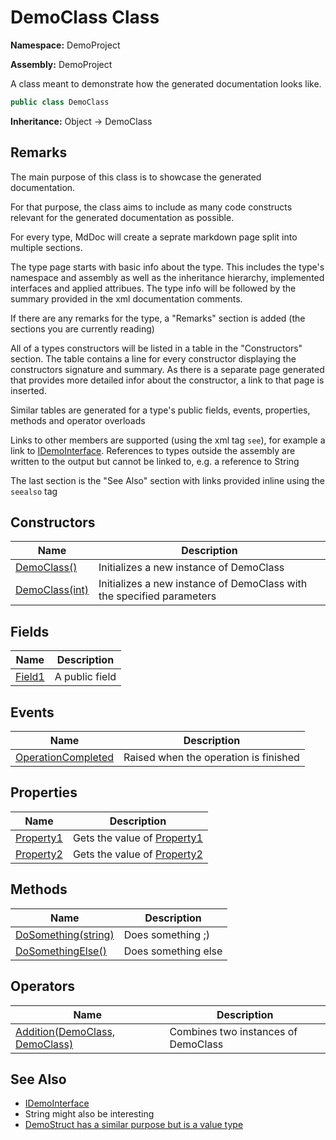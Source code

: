 # DemoClass Class

**Namespace:** DemoProject

**Assembly:** DemoProject

A class meant to demonstrate how the generated documentation looks like.

```csharp
public class DemoClass
```

**Inheritance:** Object → DemoClass

## Remarks

The main purpose of this class is to showcase the generated documentation.

For that purpose, the class aims to include as many code constructs relevant for the generated documentation as possible.

For every type, MdDoc will create a seprate markdown page split into multiple sections.

The type page starts with basic info about the type. This includes the type's namespace and assembly as well as the inheritance hierarchy, implemented interfaces and applied attribues. The type info will be followed by the summary provided in the xml documentation comments.

If there are any remarks for the type, a "Remarks" section is added (the sections you are currently reading)

All of a types constructors will be listed in a table in the "Constructors" section. The table contains a line for every constructor displaying the constructors signature and summary. As there is a separate page generated that provides more detailed infor about the constructor, a link to that page is inserted.

Similar tables are generated for a type's public fields, events, properties, methods and operator overloads

Links to other members are supported (using the xml tag `see`), for example a link to [IDemoInterface](../IDemoInterface/IDemoInterface.md). References to types outside the assembly are written to the output             but cannot be linked to, e.g. a reference to String

The last section is the "See Also" section with links provided inline using the `seealso` tag

## Constructors

| Name                                        | Description                                                           |
| ------------------------------------------- | --------------------------------------------------------------------- |
| [DemoClass()](DemoClass-constructors.md)    | Initializes a new instance of DemoClass                               |
| [DemoClass(int)](DemoClass-constructors.md) | Initializes a new instance of DemoClass with the specified parameters |

## Fields

| Name                                 | Description    |
| ------------------------------------ | -------------- |
| [Field1](fields/DemoClass.Field1.md) | A public field |

## Events

| Name                                                         | Description                           |
| ------------------------------------------------------------ | ------------------------------------- |
| [OperationCompleted](events/DemoClass.OperationCompleted.md) | Raised when the operation is finished |

## Properties

| Name                                           | Description                                                      |
| ---------------------------------------------- | ---------------------------------------------------------------- |
| [Property1](properties/DemoClass.Property1.md) | Gets the value of [Property1](properties/DemoClass.Property1.md) |
| [Property2](properties/DemoClass.Property2.md) | Gets the value of [Property2](properties/DemoClass.Property2.md) |

## Methods

| Name                                                      | Description         |
| --------------------------------------------------------- | ------------------- |
| [DoSomething(string)](methods/DemoClass.DoSomething.md)   | Does something ;)   |
| [DoSomethingElse()](methods/DemoClass.DoSomethingElse.md) | Does something else |

## Operators

| Name                                                              | Description                         |
| ----------------------------------------------------------------- | ----------------------------------- |
| [Addition(DemoClass, DemoClass)](operators/DemoClass.Addition.md) | Combines two instances of DemoClass |

## See Also

- [IDemoInterface](../IDemoInterface/IDemoInterface.md)
- String might also be interesting
- [DemoStruct has a similar purpose but is a value type](../DemoStruct/DemoStruct.md)
